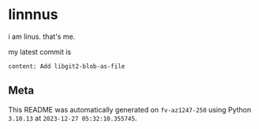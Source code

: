 # linnnus

i am linus. that's me.

my latest commit is

```
content: Add libgit2-blob-as-file
```

## Meta

This README was automatically generated on `fv-az1247-250` using Python
`3.10.13` at `2023-12-27 05:32:10.355745`.
